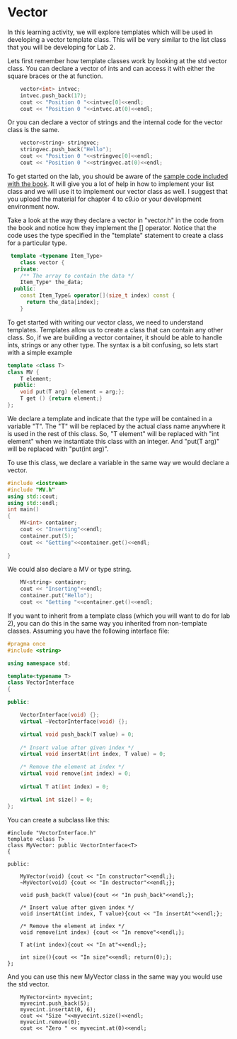 # Vector
In this learning activity, we will explore templates which will be used in developing a vector template class.  This will be very similar to the list class that you will be developing for Lab 2.

Lets first remember how template classes work by looking at the std vector class.  You can declare a vector of ints and can access it with either the square braces or the at function.
```c++
    vector<int> intvec;
    intvec.push_back(17);
    cout << "Position 0 "<<intvec[0]<<endl;
    cout << "Position 0 "<<intvec.at(0)<<endl;
```
Or you can declare a vector of strings and the internal code for the vector class is the same.
```c++
    vector<string> stringvec;
    stringvec.push_back("Hello");
    cout << "Position 0 "<<stringvec[0]<<endl;
    cout << "Position 0 "<<stringvec.at(0)<<endl;
```
To get started on the lab, you should be aware of the [sample code included with the book](http://bcs.wiley.com/he-bcs/Books?action=resource&bcsId=2949&itemId=0471467553&resourceId=7105&chapterId=21528).  It will give you a lot of help in how to implement your list class and we will use it to implement our vector class as well.  I suggest that you upload the material for chapter 4 to c9.io or your development environment now.

Take a look at the way they declare a vector in "vector.h" in the code from the book and notice how they implement the [] operator.  Notice that the code uses the type specified in the "template" statement to create a class for a particular type.
```c++
 template <typename Item_Type>
    class vector {
  private:
    /** The array to contain the data */
    Item_Type* the_data;
  public:
    const Item_Type& operator[](size_t index) const {
      return the_data[index];
    }
```
To get started with writing our vector class, we need to understand templates.  Templates allow us to create a class that can contain any other class.  So, if we are building a vector container, it should be able to handle ints, strings or any other type.  The syntax is a bit confusing, so lets start with a simple example
```c++
template <class T>
class MV {
    T element;
  public:
    void put(T arg) {element = arg;};
    T get () {return element;}
};
```
We declare a template and indicate that the type will be contained in a variable "T". The "T" will be replaced by the actual class name anywhere it is used in the rest of this class.
So, "T element" will be replaced with "int element" when we instantiate this class with an integer.  And "put(T arg)" will be replaced with "put(int arg)".

To use this class, we declare a variable in the same way we would declare a vector.
```c++
#include <iostream>
#include "MV.h"
using std::cout;
using std::endl;
int main()
{
    MV<int> container;
    cout << "Inserting"<<endl;
    container.put(5);
    cout << "Getting"<<container.get()<<endl;
    
}
```
We could also declare a MV or type string.
```c++
    MV<string> container;
    cout << "Inserting"<<endl;
    container.put("Hello");
    cout << "Getting "<<container.get()<<endl;
```
If you want to inherit from a template class (which you will want to do for lab 2), you can do this in the same way you inherited from non-template classes.  Assuming you have the following interface file:
```c++
#pragma once
#include <string>

using namespace std;

template<typename T>
class VectorInterface
{

public:

	VectorInterface(void) {};
	virtual ~VectorInterface(void) {};

	virtual void push_back(T value) = 0;
	
	/* Insert value after given index */
	virtual void insertAt(int index, T value) = 0;

	/* Remove the element at index */
	virtual void remove(int index) = 0;
	
	virtual T at(int index) = 0;

	virtual int size() = 0;
};
```
You can create a subclass like this:
```
#include "VectorInterface.h"
template <class T>
class MyVector: public VectorInterface<T>
{

public:

	MyVector(void) {cout << "In constructor"<<endl;};
	~MyVector(void) {cout << "In destructor"<<endl;};

	void push_back(T value){cout << "In push_back"<<endl;};
	
	/* Insert value after given index */
	void insertAt(int index, T value){cout << "In insertAt"<<endl;};

	/* Remove the element at index */
	void remove(int index) {cout << "In remove"<<endl;};
	
	T at(int index){cout << "In at"<<endl;};

	int size(){cout << "In size"<<endl; return(0);};
};
```
And you can use this new MyVector class in the same way you would use the std vector.
```
    MyVector<int> myvecint;
    myvecint.push_back(5);
    myvecint.insertAt(0, 6);
    cout << "Size "<<myvecint.size()<<endl;
    myvecint.remove(0);
    cout << "Zero " << myvecint.at(0)<<endl;
```
